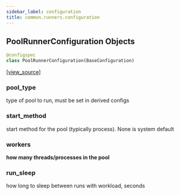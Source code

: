 ```yaml
---
sidebar_label: configuration
title: common.runners.configuration
---
```


## PoolRunnerConfiguration Objects

```python
@configspec
class PoolRunnerConfiguration(BaseConfiguration)
```

[[view_source]](https://github.com/dlt-hub/dlt/blob/f0690715274590fc4cacf1165e3661aaa7af1c15/dlt/common/runners/configuration.py#L10)

### pool\_type

type of pool to run, must be set in derived configs

### start\_method

start method for the pool (typically process). None is system default

### workers

__how many threads/processes in the pool__


### run\_sleep

how long to sleep between runs with workload, seconds

